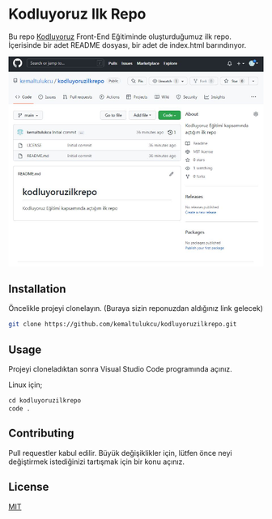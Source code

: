 # Kodluyoruz Ilk Repo

Bu repo [Kodluyoruz](https://www.kodluyoruz.org) Front-End Eğitiminde oluşturduğumuz ilk repo. İçerisinde bir adet README dosyası, bir adet de index.html barındırıyor.

![github](https://github.com/kemaltulukcu/kodluyoruzilkrepo/blob/bec2d874e6895f950e0643e89c3ff64a0b0195df/proje%20resmi.JPG)

## Installation

Öncelikle projeyi clonelayın. (Buraya sizin reponuzdan aldığınız link gelecek)

```bash
git clone https://github.com/kemaltulukcu/kodluyoruzilkrepo.git
```

## Usage

Projeyi cloneladıktan sonra Visual Studio Code programında açınız.

Linux için;
```linux
cd kodluyoruzilkrepo
code .
```

## Contributing
Pull requestler kabul edilir. Büyük değişiklikler için, lütfen önce neyi değiştirmek istediğinizi tartışmak için bir konu açınız.


## License
[MIT](https://choosealicense.com/licenses/mit/)